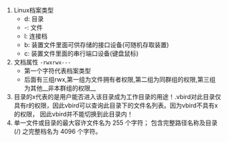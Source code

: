 1. Linux档案类型
	- d: 目录
	- -: 文件
	- l: 连接档
	- b: 装置文件里面可供存储的接口设备(可随机存取装置)
	- c: 装置文件里面的串行端口设备(键盘鼠标)
2. 文档属性 `-rwxrwx---`
	- 第一个字符代表档案类型
	- 后面有三组rwx,第一组为文件拥有者权限,第二组为同群组的权限,第三组为其他__非本群组的权限__
3. 目录的x代表的是用户能否进入该目录成为工作目录的用途！.vbird对此目录仅具有r的权限，因此vbird可以查询此目录下的文件名列表。因为vbird不具有x的权限， 因此vbird并不能切换到此目录内！
4. 单一文件或目录的最大容许文件名为 255 个字符； 包含完整路径名称及目录 (/) 之完整档名为 4096 个字符。